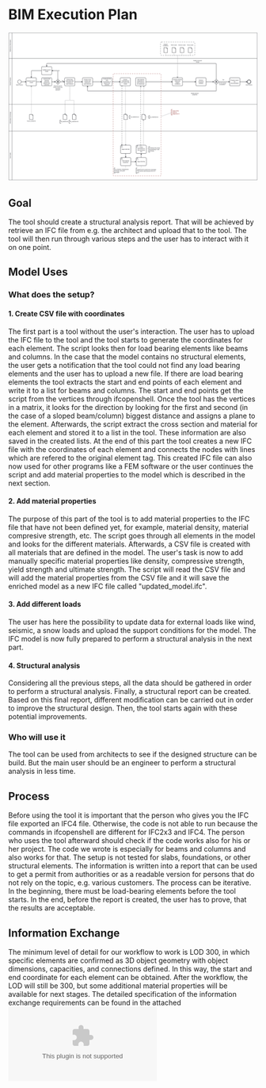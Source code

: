 # BIM Execution Plan
![BPMN Diagram](BPMN_Group_20_A3.svg)
## Goal
The tool should create a structural analysis report. That will be achieved by retrieve an IFC file from e.g. the architect and upload that to the tool. The tool will then run through various steps and the user has to interact with it on one point.
## Model Uses
### What does the setup?
#### 1. Create CSV file with coordinates
The first part is a tool without the user's interaction. The user has to upload the IFC file to the tool and the tool starts to generate the coordinates for each element. 
The script looks then for load bearing elements like beams and columns. In the case that the model contains no structural elements, the user gets a notification that the tool could not find any load bearing elements and the user has to upload a new file. If there are load bearing elements the tool extracts the start and end points of each element and write it to a list for beams and columns. The start and end points get the script from the vertices through ifcopenshell. Once the tool has the vertices in a matrix, it looks for the direction by looking for the first and second (in the case of a sloped beam/column) biggest distance and assigns a plane to the element. Afterwards, the script extract the cross section and material for each element and stored it to a list in the tool. These information are also saved in the created lists. 
At the end of this part the tool creates a new IFC file with the coordinates of each element and connects the nodes with lines which are refered to the original element tag. This created IFC file can also now used for other programs like a FEM software or the user continues the script and add material properties to the model which is described in the next section. 
#### 2. Add material properties
The purpose of this part of the tool is to add material properties to the IFC file that have not been defined yet, for example, material density, material compresive strength, etc. The script goes through all elements in the model and looks for the different materials. Afterwards, a CSV file is created with all materials that are defined in the model. The user's task is now to add manually specific material properties like density, compressive strength, yield strength and ultimate strength. The script will read the CSV file and will add the material properties from the CSV file and it will save the enriched model as a new IFC file called "updated_model.ifc".
#### 3. Add different loads
The user has here the possibility to update data for external loads like wind, seismic, a snow loads and upload the support conditions for the model. The IFC model is now fully prepared to perform a structural analysis in the next part.
#### 4. Structural analysis
Considering all the previous steps, all the data should be gathered in order to perform a structural analysis. Finally, a structural report can be created. Based on this final report, different modification can be carried out in order to improve the structural design. Then, the tool starts again with these potential improvements.
### Who will use it
The tool can be used from architects to see if the designed structure can be build. But the main user should be an engineer to perform a structural analysis in less time. 
## Process
Before using the tool it is important that the person who gives you the IFC file exported an IFC4 file. Otherwise, the code is not able to run because the commands in ifcopenshell are different for IFC2x3 and IFC4. 
The person who uses the tool afterward should check if the code works also for his or her project. The code we wrote is especially for beams and columns and also works for that.
The setup is not tested for slabs, foundations, or other structural elements.
The information is written into a report that can be used to get a permit from authorities or as a readable version for persons that do not rely on the topic, e.g. various customers.
The process can be iterative. In the beginning, there must be load-bearing elements before the tool starts. In the end, before the report is created, the user has to prove, that the results are acceptable.
## Information Exchange
The minimum level of detail for our workflow to work is LOD 300, in which specific elements are confirmed as 3D object geometry with object dimensions, capacities, and connections defined. In this way, the start and end coordinate for each element can be obtained. After the workflow, the LOD will still be 300, but some additional material properties will be available for next stages.
The detailed specification of the information exchange requirements can be found in the attached ![Excel-file](ExchangeInformation.xlsx)
